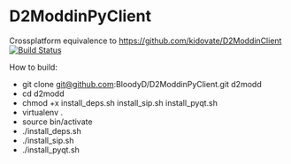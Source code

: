 D2ModdinPyClient
================

Crossplatform equivalence to https://github.com/kidovate/D2ModdinClient
[![Build Status](https://travis-ci.org/BloodyD/D2ModdinPyClient.svg)](https://travis-ci.org/BloodyD/D2ModdinPyClient)



How to build:

- git clone git@github.com:BloodyD/D2ModdinPyClient.git d2modd
- cd d2modd
- chmod +x install_deps.sh install_sip.sh install_pyqt.sh
- virtualenv .
- source bin/activate
- ./install_deps.sh
- ./install_sip.sh
- ./install_pyqt.sh

